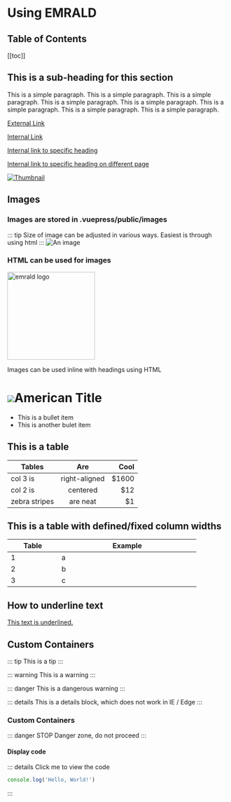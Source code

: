 # Using EMRALD

## Table of Contents
[[toc]]

## This is a sub-heading for this section

This is a simple paragraph. This is a simple paragraph. This is a simple paragraph. This is a simple paragraph. This is a simple paragraph.
This is a simple paragraph. This is a simple paragraph.
This is a simple paragraph.

[External Link](https://google.com)

[Internal Link](/faq/)

[Internal link to specific heading](/faq/#how-can-i-get-access-to-the-emrald-software)

[Internal link to specific heading on different page](./webUIOverview.md#modeling-pieces)

[![Thumbnail](/images/emrald.png)](https://www.youtube.com/watch?v=q3hONNn4UwM)<!-- To embed video -->

## Images

### Images are stored in .vuepress/public/images
::: tip
Size of image can be adjusted in various ways. Easiest is through using html
:::
![An image](/images/emrald.png) 

### HTML can be used for images
<img src="/images/emrald.png" alt="emrald logo" width="200"/>

Images can be used inline with headings using HTML
<h1><img src="http://i.stack.imgur.com/7f1Lm.png">American Title</h1>

- This is a bullet item
- This is another bulet item

## This is a table
| Tables        | Are           | Cool  |
| ------------- |:-------------:| -----:|
| col 3 is      | right-aligned | $1600 |
| col 2 is      | centered      |   $12 |
| zebra stripes | are neat      |    $1 |

## This is a table with defined/fixed column widths
|<div style="width:100px">Table</div>|<div style="width:300px">Example</div>|
|---|---|
|1|a|
|2|b|
|3|c|

## How to underline text
<ins>This text is underlined.</ins>

## Custom Containers
::: tip
This is a tip
:::

::: warning
This is a warning
:::

::: danger
This is a dangerous warning
:::

::: details
This is a details block, which does not work in IE / Edge
:::

### Custom Containers
::: danger STOP
Danger zone, do not proceed
:::
#### Display code
::: details Click me to view the code
```js
console.log('Hello, World!')
```
:::

<!--Copyright 2021 Battelle Energy Alliance-->
